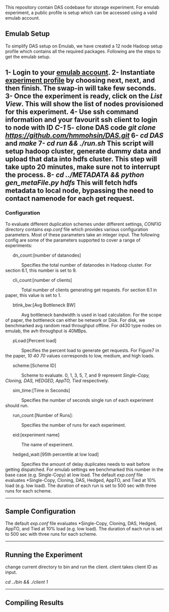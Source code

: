 This repository contain DAS codebase for storage experiment. For emulab experiment, a public profile is setup which can be accessed using a valid emulab account. 

## Emulab Setup
To simplify DAS setup on Emulab, we have created a 12 node Hadoop setup profile which contains all the required packages. Following are the steps to get the emulab setup.

1- Login to your [emulab account](https://www.emulab.net).
2- Instantiate [experiment profile](https://www.emulab.net/portal/instantiate.php?profile=Hadoop-Single-New&project=TuftsCC&version=7) by choosing **next**, **next**, and then **finish**. The swap-in will take few seconds.
3- Once the experiment is ready, click on the *List View*. This will show the list of nodes provisioned for this experiment. 
4- Use ssh command information and your favourit ssh client to login to node with ID *C-1*
5- clone DAS code *git clone https://github.com/hmmohsin/DAS.git*
6- *cd DAS* and *make*
7- *cd run && ./run.sh* This script will setup hadoop cluster, generate dummy data and upload that data into hdfs cluster. This step will take upto 20 minutes, make sure not to interrupt the process. 
8- *cd ../METADATA && python gen_metaFile.py hdfs* This will fetch hdfs metadata to local node, bypassing the need to contact namenode for each get request. 
------------
### Configuration
To evaluate different duplication schemes under different settings, *CONFIG* directory contains *exp.conf* file which provides various configuration parameters. Most of these parameters take an integer input. The following config are some of the parameters supported to cover a range of experiments:

&nbsp;&nbsp;&nbsp;&nbsp;&nbsp;&nbsp;dn_count:[number of datanodes]

&nbsp;&nbsp;&nbsp;&nbsp;&nbsp;&nbsp;&nbsp;&nbsp;&nbsp;&nbsp;&nbsp;&nbsp; Specifies the total number of datanodes in Hadoop cluster. For section 6.1, this number is set to 9.

&nbsp;&nbsp;&nbsp;&nbsp;&nbsp;&nbsp;cli_count:[number of clients]

&nbsp;&nbsp;&nbsp;&nbsp;&nbsp;&nbsp;&nbsp;&nbsp;&nbsp;&nbsp;&nbsp;&nbsp; Total number of clients generating get requests. For section 6.1 in paper, this value is set to 1.

&nbsp;&nbsp;&nbsp;&nbsp;&nbsp;&nbsp;btlnk_bw:[Avg Bottleneck BW]

&nbsp;&nbsp;&nbsp;&nbsp;&nbsp;&nbsp;&nbsp;&nbsp;&nbsp;&nbsp;&nbsp;&nbsp; Avg bottleneck bandwidth is used in load calculation. For the scope of paper, the bottleneck can either be network or Disk. For disk, we benchmarked avg random read throughput offline. For d430 type nodes on emulab, the avh throughput is 40MBps.

&nbsp;&nbsp;&nbsp;&nbsp;&nbsp;&nbsp;pLoad:[Percent load]

&nbsp;&nbsp;&nbsp;&nbsp;&nbsp;&nbsp;&nbsp;&nbsp;&nbsp;&nbsp;&nbsp;&nbsp; Specifies the percent load to generate get requests. For Figure7 in the paper, *10 40 70* values corresponds to low, medium, and high loads.

&nbsp;&nbsp;&nbsp;&nbsp;&nbsp;&nbsp;scheme:[Scheme ID]

&nbsp;&nbsp;&nbsp;&nbsp;&nbsp;&nbsp;&nbsp;&nbsp;&nbsp;&nbsp;&nbsp;&nbsp; Scheme to evaluate. 0, 1, 3, 5, 7, and 9 represent *Single-Copy, Cloning, DAS, HEDGED, AppTO, Tied* respectively.

&nbsp;&nbsp;&nbsp;&nbsp;&nbsp;&nbsp;sim_time:[Time in Seconds]

&nbsp;&nbsp;&nbsp;&nbsp;&nbsp;&nbsp;&nbsp;&nbsp;&nbsp;&nbsp;&nbsp;&nbsp; Specifies the number of seconds single run of each experiment should run.

&nbsp;&nbsp;&nbsp;&nbsp;&nbsp;&nbsp;run_count:[Number of Runs]: 

&nbsp;&nbsp;&nbsp;&nbsp;&nbsp;&nbsp;&nbsp;&nbsp;&nbsp;&nbsp;&nbsp;&nbsp; Specifies the number of runs for each experiment.

&nbsp;&nbsp;&nbsp;&nbsp;&nbsp;&nbsp;eid:[experiment name]

&nbsp;&nbsp;&nbsp;&nbsp;&nbsp;&nbsp;&nbsp;&nbsp;&nbsp;&nbsp;&nbsp;&nbsp; The name of experiment.

&nbsp;&nbsp;&nbsp;&nbsp;&nbsp;&nbsp;hedged_wait:[95th percentile at low load]

&nbsp;&nbsp;&nbsp;&nbsp;&nbsp;&nbsp;&nbsp;&nbsp;&nbsp;&nbsp;&nbsp;&nbsp; Specifies the amount of delay duplicates needs to wait before getting dispatched. For emulab settings we benchmarked this number in the base case (e.g. Single-Copy) at low load.
The default *exp.conf* file evaluates *Single-Copy, Cloning, DAS, Hedged, AppTO, and Tied at 10% load (e.g. low load). The duration of each run is set to 500 sec with three runs for each scheme.

-------
## Sample Configuration
The default *exp.conf* file evaluates *Single-Copy, Cloning, DAS, Hedged, AppTO, and Tied at 10% load (e.g. low load). The duration of each run is set to 500 sec with three runs for each scheme.

------
## Running the Experiment
change current directory to bin and run the client. client takes client ID as input. 

*cd ../bin && ./client 1*

------
## Compiling Results

